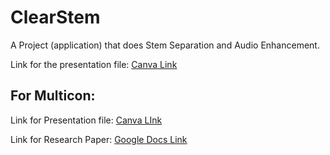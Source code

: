 # ClearStem
A Project (application) that does Stem Separation and Audio Enhancement.

Link for the presentation file: [Canva Link](https://www.canva.com/design/DAGeUUjK3gQ/-LH36Qv8ecv2uTzu0SqZuw/edit?utm_content=DAGeUUjK3gQ&utm_campaign=designshare&utm_medium=link2&utm_source=sharebutton)


## For Multicon:

Link for Presentation file: [Canva LInk](https://www.canva.com/design/DAGfnK0IVlA/jkpbMe4ph4elLIKK5_sLog/edit?utm_content=DAGfnK0IVlA&utm_campaign=designshare&utm_medium=link2&utm_source=sharebutton)

Link for Research Paper: [Google Docs Link](https://docs.google.com/document/d/1vBf0Q1q7yYWPJkbEZ6KR4yHZtpYhaSQ8AoXIP5RToh8/edit?usp=sharing)

